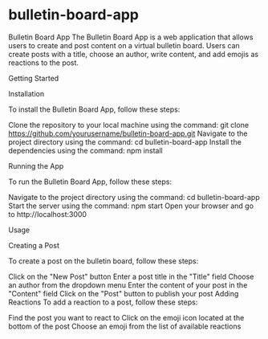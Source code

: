 # bulletin-board-app

Bulletin Board App
The Bulletin Board App is a web application that allows users to create and post content on a virtual bulletin board. Users can create posts with a title, choose an author, write content, and add emojis as reactions to the post.

Getting Started

Installation

To install the Bulletin Board App, follow these steps:

Clone the repository to your local machine using the command: git clone https://github.com/yourusername/bulletin-board-app.git
Navigate to the project directory using the command: cd bulletin-board-app
Install the dependencies using the command: npm install

Running the App

To run the Bulletin Board App, follow these steps:

Navigate to the project directory using the command: cd bulletin-board-app
Start the server using the command: npm start
Open your browser and go to http://localhost:3000

Usage

Creating a Post

To create a post on the bulletin board, follow these steps:

Click on the "New Post" button
Enter a post title in the "Title" field
Choose an author from the dropdown menu
Enter the content of your post in the "Content" field
Click on the "Post" button to publish your post
Adding Reactions
To add a reaction to a post, follow these steps:

Find the post you want to react to
Click on the emoji icon located at the bottom of the post
Choose an emoji from the list of available reactions
